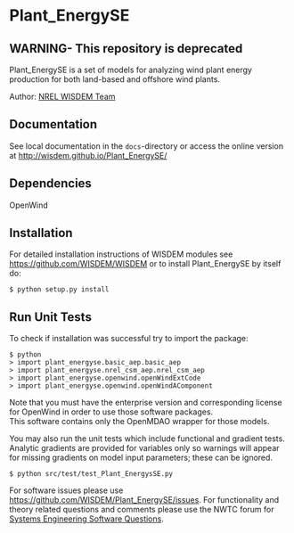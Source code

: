 # Plant_EnergySE
## WARNING- This repository is deprecated

Plant_EnergySE is a set of models for analyzing wind plant energy production for both land-based and offshore wind plants.

Author: [NREL WISDEM Team](mailto:systems.engineering@nrel.gov) 

## Documentation

See local documentation in the `docs`-directory or access the online version at <http://wisdem.github.io/Plant_EnergySE/>

## Dependencies

OpenWind

## Installation

For detailed installation instructions of WISDEM modules see <https://github.com/WISDEM/WISDEM> or to install Plant_EnergySE by itself do:

    $ python setup.py install

## Run Unit Tests

To check if installation was successful try to import the package:

	$ python
	> import plant_energyse.basic_aep.basic_aep
	> import plant_energyse.nrel_csm_aep.nrel_csm_aep
	> import plant_energyse.openwind.openWindExtCode
	> import plant_energyse.openwind.openWindAComponent

Note that you must have the enterprise version and corresponding license for OpenWind in order to use those software packages.  
This software contains only the OpenMDAO wrapper for those models.

You may also run the unit tests which include functional and gradient tests.  Analytic gradients are provided for variables only so warnings will appear for missing gradients on model input parameters; these can be ignored.

	$ python src/test/test_Plant_EnergysSE.py

For software issues please use <https://github.com/WISDEM/Plant_EnergySE/issues>.  For functionality and theory related questions and comments please use the NWTC forum for [Systems Engineering Software Questions](https://wind.nrel.gov/forum/wind/viewtopic.php?f=34&t=1002).
